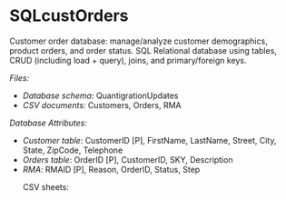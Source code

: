 # SQLcustOrders

Customer order database: manage/analyze customer demographics, product orders, and order status.
SQL Relational database using tables, CRUD (including load + query), joins, and primary/foreign keys.

<i>Files:</i>
<ul>
  <li><i>Database schema:</i> QuantigrationUpdates</li>
  <li><i>CSV documents:</i> Customers, Orders, RMA</li>
</ul>

<i>Database Attributes:</i>
<ul>
  <li><i>Customer table</i>:  CustomerID [P], FirstName, LastName, Street, City, State, ZipCode, Telephone</li>
  <li><i>Orders table</i>:  OrderID [P], CustomerID, SKY, Description</li>
  <li><i>RMA</i>:  RMAID [P], Reason, OrderID, Status, Step</li>

CSV sheets:
